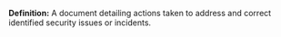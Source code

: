 **Definition:**
 A document detailing actions taken to address and correct identified security issues or incidents.